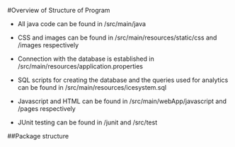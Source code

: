 #Overview of Structure of Program

- All java code can be found in /src/main/java

- CSS and images can be found in /src/main/resources/static/css and /images respectively

- Connection with the database is established in /src/main/resources/application.properties

- SQL scripts for creating the database and the queries used for analytics can be found in /src/main/resources/icesystem.sql

- Javascript and HTML can be found in /src/main/webApp/javascript and /pages respectively

- JUnit testing can be found in /junit and /src/test

##Package structure